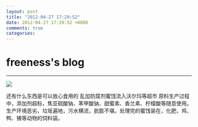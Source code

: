 ```yaml
---
layout: post
title: "2012-04-27 17:29:52"
date: 2012-04-27 17:29:52 +0800
comments: true
categories: 
---
```


# freeness's blog

----------

![](http://okqmqrbgo.bkt.clouddn.com/201204271729521.jpg)

>
还有什么东西是可以放心食用的
乱加防腐剂蜜饯流入沃尔玛等超市
原料生产过程中，添加剂超标，焦亚硫酸钠、苯甲酸钠、甜蜜素、香兰素、柠檬酸等随意使用。生产环境恶劣，垃圾遍地，污水横流，肮脏不堪。处理完的蜜饯装在，化肥，鸡、鸭、猪等动物的饲料袋。